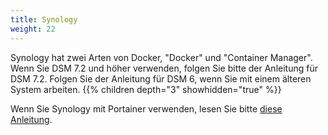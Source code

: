 ```yaml
---
title: Synology
weight: 22
---
```


Synology hat zwei Arten von Docker, "Docker" und "Container Manager". Wenn Sie DSM 7.2 und höher verwenden, folgen Sie bitte der Anleitung für DSM 7.2. Folgen Sie der Anleitung für DSM 6, wenn Sie mit einem älteren System arbeiten.
{{% children depth="3" showhidden="true" %}}

Wenn Sie Synology mit Portainer verwenden, lesen Sie bitte [diese Anleitung](https://mariushosting.com/how-to-install-rustdesk-on-your-synology-nas/).
